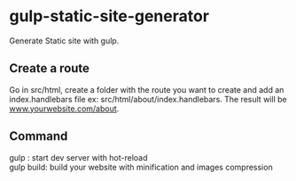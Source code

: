 # gulp-static-site-generator

Generate Static site with gulp.

## Create a route

Go in src/html, create a folder with the route you want to create and add an index.handlebars file ex: src/html/about/index.handlebars. The result will be www.yourwebsite.com/about. 

## Command

gulp : start dev server with hot-reload  
gulp build: build your website with minification and images compression


